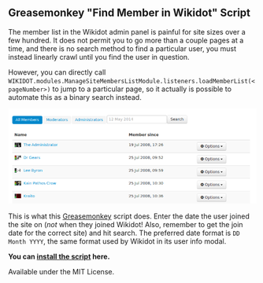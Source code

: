 ## Greasemonkey "Find Member in Wikidot" Script

The member list in the Wikidot admin panel is painful for site sizes over a few hundred. It does not permit you to go more than a couple pages at a time, and there is no search method to find a particular user, you must instead linearly crawl until you find the user in question.

However, you can directly call `WIKIDOT.modules.ManageSiteMembersListModule.listeners.loadMemberList(<pageNumber>)` to jump to a particular page, so it actually is possible to automate this as a binary search instead.

![screenshot of script](screenshot.png)

This is what this [Greasemonkey](https://www.greasespot.net) script does. Enter the date the user joined the site on (_not_ when they joined Wikidot! Also, remember to get the join date for the correct site) and hit search. The preferred date format is `DD Month YYYY`, the same format used by Wikidot in its user info modal.

**You can [install the script](https://github.com/scpwiki/find-member-script/raw/main/find-member.user.js) here.**

Available under the MIT License.

